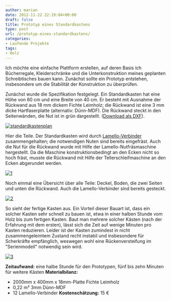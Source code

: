 ```yaml
---
author: marian
date: 2012-11-22 22:19:04+00:00
draft: false
title: Prototyp eines Standardkastens
type: post
url: /prototyp-eines-standardkastens/
categories:
- Laufende Projekte
tags:
- Holz
---
```


Ich möchte eine einfache Plattform erstellen, auf deren Basis ich Bücherregale, Kleiderschränke und die Unterkonstruktion meines geplanten Schreibtisches bauen kann. Zunächst sollte ein Prototyp entstehen, insbesondere um die Stabilität der Konstruktion zu überprüfen.

Zunächst wurde die Spezifikation festgelegt. Ein Standardkasten hat eine Höhe von 60 cm und eine Breite von 40 cm. Er besteht mit Ausnahme der Rückwand aus 18 mm dickem Fichte Leimholz; die Rückwand ist eine 3 mm dicke Hartfaserplatte (alternativ: Dünn-MDF). Die Rückwand steckt in den Seitenwänden, die Nut ist in grün dargestellt. ([Download als DXF](/wp-content/uploads/2013/02/standardkastenupd.dxf)).

[![standardkastenplan](/wp-content/uploads/2013/02/standardkastenplan-300x142.png)
](/wp-content/uploads/2013/02/standardkastenplan.png)

Hier die Teile. Der Standardkasten wird durch [Lamello-Verbinder](http:/https://www.lamello.de/produkte/holzverbindungs-system.html) zusammengehalten; die notwendigen Nuten sind bereits eingefräst. Auch die Nut für die Rückwand wurde mit Hilfe der Lamello-Nutfräsmaschine hergestellt. Da die Maschine konstruktionsbedingt an den Ecken nicht so hoch fräst, musste die Rückwand mit Hilfe der Tellerschleifmaschine an den Ecken abgerundet werden.

[![1](/wp-content/uploads/2013/02/1-300x225.jpg)
](/wp-content/uploads/2013/02/1.jpg)

Noch einmal eine Übersicht über alle Teile: Deckel, Boden, die zwei Seiten und unten die Rückwand. Auch die Lamello-Verbinder sind bereits gesteckt.


[![2](/wp-content/uploads/2013/02/2-300x225.jpg)
](/wp-content/uploads/2013/02/2.jpg)

So sieht der fertige Kasten aus. Ein Vorteil dieser Bauart ist, dass ein solcher Kasten sehr schnell zu bauen ist, etwa in einer halben Stunde vom Holz bis zum fertigen Kasten. Baut man mehrere solcher Kästen (nach der Erfahrung mit dem ersten), lässt sich die Zeit auf wenige Minuten pro Kasten reduzieren. Leider ist der Kasten zumindest in nicht zusammengeleimtem Zustand recht instabil und insbesondere für Scherkräfte empfänglich, weswegen wohl eine Rückenversteifung im "Serienmodell" notwendig sein wird.

[![3](/wp-content/uploads/2013/02/3-225x300.jpg)
](/wp-content/uploads/2013/02/3.jpg)

  


**Zeitaufwand:**
eine halbe Stunde für den Prototypen, fünf bis zehn Minuten für weitere Kästen
**Materialbilanz:**
  * 2000mm x 400mm x 18mm-Platte Fichte Leimholz
  * 0,22 m² 3mm Dünn-MDF
  * 12 Lamello-Verbinder
**Kostenschätzung:**
15 €
